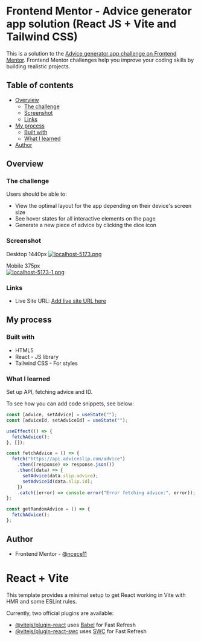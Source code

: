 # Frontend Mentor - Advice generator app solution (React JS + Vite and Tailwind CSS)

This is a solution to the [Advice generator app challenge on Frontend Mentor](https://www.frontendmentor.io/challenges/advice-generator-app-QdUG-13db). Frontend Mentor challenges help you improve your coding skills by building realistic projects.

## Table of contents

- [Overview](#overview)
  - [The challenge](#the-challenge)
  - [Screenshot](#screenshot)
  - [Links](#links)
- [My process](#my-process)
  - [Built with](#built-with)
  - [What I learned](#what-i-learned)
- [Author](#author)

## Overview

### The challenge

Users should be able to:

- View the optimal layout for the app depending on their device's screen size
- See hover states for all interactive elements on the page
- Generate a new piece of advice by clicking the dice icon

### Screenshot

Desktop 1440px
[![localhost-5173.png](https://i.postimg.cc/5NCSx9JQ/localhost-5173.png)](https://postimg.cc/Whsk8vhs)

Mobile 375px <br>
[![localhost-5173-1.png](https://i.postimg.cc/j5DZPzpZ/localhost-5173-1.png)](https://postimg.cc/2bfQfB8Z)

### Links

- Live Site URL: [Add live site URL here](https://your-live-site-url.com)

## My process

### Built with

- HTML5
- React - JS library
- Tailwind CSS - For styles

### What I learned

Set up API, fetching advice and ID.

To see how you can add code snippets, see below:

```js
const [advice, setAdvice] = useState("");
const [adviceId, setAdviceId] = useState("");

useEffect(() => {
  fetchAdvice();
}, []);

const fetchAdvice = () => {
  fetch("https://api.adviceslip.com/advice")
    .then((response) => response.json())
    .then((data) => {
      setAdvice(data.slip.advice);
      setAdviceId(data.slip.id);
    })
    .catch((error) => console.error("Error fetching advice:", error));
};

const getRandomAdvice = () => {
  fetchAdvice();
};
```

## Author

<!-- - Website - [Add your name here](https://www.your-site.com) -->
- Frontend Mentor - [@ncece11](https://www.frontendmentor.io/profile/ncece11)

# React + Vite

This template provides a minimal setup to get React working in Vite with HMR and some ESLint rules.

Currently, two official plugins are available:

- [@vitejs/plugin-react](https://github.com/vitejs/vite-plugin-react/blob/main/packages/plugin-react/README.md) uses [Babel](https://babeljs.io/) for Fast Refresh
- [@vitejs/plugin-react-swc](https://github.com/vitejs/vite-plugin-react-swc) uses [SWC](https://swc.rs/) for Fast Refresh
